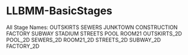 # LLBMM-BasicStages
All Stage Names:
OUTSKIRTS
SEWERS
JUNKTOWN
CONSTRUCTION
FACTORY
SUBWAY
STADIUM
STREETS
POOL
ROOM21
OUTSKIRTS_2D
POOL_2D
SEWERS_2D
ROOM21_2D
STREETS_2D
SUBWAY_2D
FACTORY_2D
